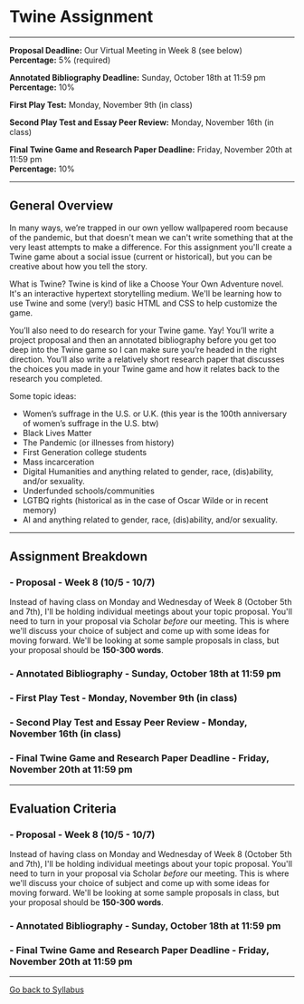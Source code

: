 # Twine Assignment

_____

**Proposal Deadline:** Our Virtual Meeting in Week 8 (see below) <br />
**Percentage:** 5% (required)

**Annotated Bibliography Deadline:** Sunday, October 18th at 11:59 pm <br />
**Percentage:** 10%

**First Play Test:** Monday, November 9th (in class)

**Second Play Test and Essay Peer Review:** Monday, November 16th (in class)

**Final Twine Game and Research Paper Deadline:** Friday, November 20th at 11:59 pm <br />
**Percentage:** 10%

_____

## General Overview

In many ways, we’re trapped in our own yellow wallpapered room because of the pandemic, but that doesn't mean we can't write something that at the very least attempts to make a difference. For this assignment you'll create a Twine game about a social issue (current or historical), but you can be creative about how you tell the story. 

What is Twine? Twine is kind of like a Choose Your Own Adventure novel. It's an interactive hypertext storytelling medium. We'll be learning how to use Twine and some (very!) basic HTML and CSS to help customize the game.

You’ll also need to do research for your Twine game. Yay! You’ll write a project proposal and then an annotated bibliography before you get too deep into the Twine game so I can make sure you’re headed in the right direction. You’ll also write a relatively short research paper that discusses the choices you made in your Twine game and how it relates back to the research you completed.

Some topic ideas: 
* Women’s suffrage in the U.S. or U.K. (this year is the 100th anniversary of women’s suffrage in the U.S. btw)
* Black Lives Matter 
* The Pandemic (or illnesses from history)
* First Generation college students
* Mass incarceration 
* Digital Humanities and anything related to gender, race, (dis)ability, and/or sexuality. 
* Underfunded schools/communities
* LGTBQ rights (historical as in the case of Oscar Wilde or in recent memory)
* AI and anything related to gender, race, (dis)ability, and/or sexuality. 

_____

## Assignment Breakdown

### - Proposal - Week 8 (10/5 - 10/7)

Instead of having class on Monday and Wednesday of Week 8 (October 5th and 7th), I'll be holding individual meetings about your topic proposal. You'll need to turn in your proposal via Scholar *before* our meeting. This is where we'll discuss your choice of subject and come up with some ideas for moving forward. We'll be looking at some sample proposals in class, but your proposal should be **150-300 words**. 

### - Annotated Bibliography - Sunday, October 18th at 11:59 pm

### - First Play Test - Monday, November 9th (in class)

### - Second Play Test and Essay Peer Review - Monday, November 16th (in class)

### - Final Twine Game and Research Paper Deadline - Friday, November 20th at 11:59 pm

_____

## Evaluation Criteria

### - Proposal - Week 8 (10/5 - 10/7)

Instead of having class on Monday and Wednesday of Week 8 (October 5th and 7th), I'll be holding individual meetings about your topic proposal. You'll need to turn in your proposal via Scholar *before* our meeting. This is where we'll discuss your choice of subject and come up with some ideas for moving forward. We'll be looking at some sample proposals in class, but your proposal should be **150-300 words**. 

### - Annotated Bibliography - Sunday, October 18th at 11:59 pm

### - Final Twine Game and Research Paper Deadline - Friday, November 20th at 11:59 pm

_____

[Go back to Syllabus](https://deanna-stover.github.io/coursesCNU/2020/idst270fall2020) 
